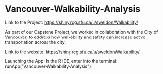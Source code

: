 # Vancouver-Walkability-Analysis

Link to the Project: https://shiny.rcg.sfu.ca/u/sweldon/Walkability/ 

As part of our Capstone Project, we worked in collaboration with the City of Vancouver, to address how walkability and safety can increase active transportation across the city. 


Link to the website: 
https://shiny.rcg.sfu.ca/u/sweldon/Walkability/

Launching the App:
In the R IDE, enter into the terminal: runApp("Vancouver-Walkability-Analysis")
